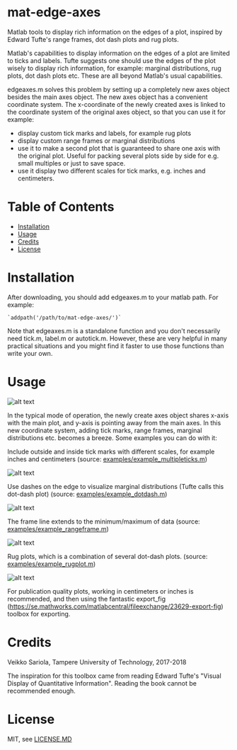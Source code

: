 # mat-edge-axes

Matlab tools to display rich information on the edges of a plot, inspired by Edward Tufte's range frames, dot dash plots and rug plots.

Matlab's capabilities to display information on the edges of a plot are limited to ticks and labels. Tufte suggests one should use the edges of the plot wisely to display rich information, for example: marginal distributions, rug plots, dot dash plots etc. These are all beyond Matlab's usual capabilities.

edgeaxes.m solves this problem by setting up a completely new axes object besides the main axes object. The new axes object has a convenient coordinate system. The x-coordinate of the newly created axes is linked to the coordinate system of the original axes object, so that you can use it for example:

- display custom tick marks and labels, for example rug plots
- display custom range frames or marginal distributions
- use it to make a second plot that is guaranteed to share one axis with the original plot. Useful for packing several plots side by side for e.g. small multiples or just to save space.
- use it display two different scales for tick marks, e.g. inches and centimeters.

Table of Contents
=================

* [Installation](#installation)
* [Usage](#usage)
* [Credits](#credits)
* [License](#license)

Installation
============

After downloading, you should add edgeaxes.m to your matlab path. For example:

    `addpath('/path/to/mat-edge-axes/')`
    
Note that edgeaxes.m is a standalone function and you don't necessarily need tick.m, label.m or autotick.m. However, these are very helpful in many practical situations and you might find it faster to use those functions than write your own.  

Usage
=====

![alt text](https://github.com/vsariola/mat-edge-axes/raw/master/images/coordinatesystem.png "Coordinate systems set up by the edgeaxes.m")

In the typical mode of operation, the newly create axes object shares x-axis with the main plot, and y-axis is pointing away from the main axes. In this new coordinate system, adding tick marks, range frames, marginal distributions etc. becomes a breeze. Some examples you can do with it:

Include outside and inside tick marks with different scales, for example inches and centimeters (source: [examples/example_multipleticks.m](examples/example_multipleticks.m))

![alt text](https://github.com/vsariola/mat-edge-axes/raw/master/images/twoscales.png "Example displaying inch and cm ticks in a plot")

Use dashes on the edge to visualize marginal distributions (Tufte calls this dot-dash plot) (source: [examples/example_dotdash.m](examples/example_dotdash.m))

![alt text](https://github.com/vsariola/mat-edge-axes/raw/master/images/dotdash.png "Example of a dot-dash plot")

The frame line extends to the minimum/maximum of data (source: [examples/example_rangeframe.m](examples/example_rangeframe.m))

![alt text](https://github.com/vsariola/mat-edge-axes/raw/master/images/rangeframe.png "Example of a range frame")

Rug plots, which is a combination of several dot-dash plots. (source: [examples/example_rugplot.m](examples/example_rugplot.m))

![alt text](https://github.com/vsariola/mat-edge-axes/raw/master/images/rugplot.png "Example of a rug plot")

For publication quality plots, working in centimeters or inches is recommended, and then using the fantastic export_fig (https://se.mathworks.com/matlabcentral/fileexchange/23629-export-fig) toolbox for exporting.

Credits
=======

Veikko Sariola, Tampere University of Technology, 2017-2018

The inspiration for this toolbox came from reading Edward Tufte's "Visual Display of Quantitative Information". Reading the book cannot be recommended enough.

License
=======

MIT, see [LICENSE.MD](LICENSE.MD)